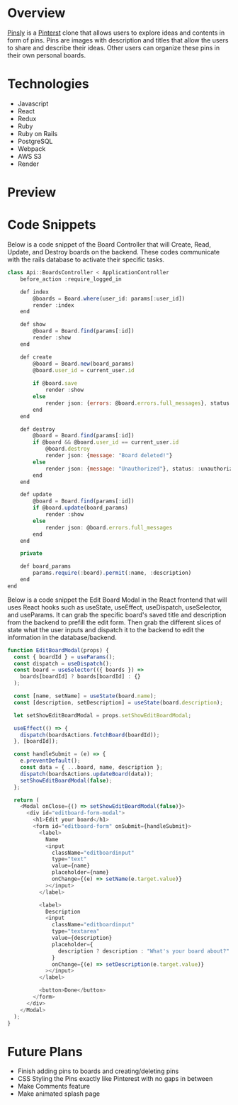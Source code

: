 # Overview

[Pinsly](https://pinsly.onrender.com/) is a [Pinterst](https://www.pinterest.com/) clone that allows users to explore ideas and contents in form of pins. Pins are images with description and titles that allow the users to share and describe their ideas. Other users can organize these pins in their own personal  boards. 

# Technologies 
* Javascript
* React
* Redux
* Ruby
* Ruby on Rails
* PostgreSQL
* Webpack
* AWS S3
* Render

# Preview

# Code Snippets
Below is a code snippet of the Board Controller that will Create, Read, Update, and Destroy boards on the backend. These codes communicate with the rails database to activate their specific tasks.
```js
class Api::BoardsController < ApplicationController
    before_action :require_logged_in

    def index
        @boards = Board.where(user_id: params[:user_id])
        render :index
    end

    def show 
        @board = Board.find(params[:id])
        render :show
    end

    def create
        @board = Board.new(board_params)
        @board.user_id = current_user.id 
      
        if @board.save
            render :show
        else 
            render json: {errors: @board.errors.full_messages}, status: :unprocessable_entity
        end
    end

    def destroy
        @board = Board.find(params[:id])
        if @board && @board.user_id == current_user.id
            @board.destroy
            render json: {message: "Board deleted!"}
        else 
            render json: {message: "Unauthorized"}, status: :unauthorized
        end
    end

    def update
        @board = Board.find(params[:id])
        if @board.update(board_params)
            render :show
        else
            render json: @board.errors.full_messages
        end
    end

    private

    def board_params
        params.require(:board).permit(:name, :description)
    end
end
```
Below is a code snippet the Edit Board Modal in the React frontend that will uses React hooks such as useState, useEffect, useDispatch, useSelector, and useParams. It can grab the specific board's saved title and description from the backend to prefill the edit form. Then grab the different slices of state what the user inputs and dispatch it to the backend to edit the information in the database/backend.
```js
function EditBoardModal(props) {
  const { boardId } = useParams();
  const dispatch = useDispatch();
  const board = useSelector(({ boards }) =>
    boards[boardId] ? boards[boardId] : {}
  );

  const [name, setName] = useState(board.name);
  const [description, setDescription] = useState(board.description);

  let setShowEditBoardModal = props.setShowEditBoardModal;

  useEffect(() => {
    dispatch(boardsActions.fetchBoard(boardId));
  }, [boardId]);

  const handleSubmit = (e) => {
    e.preventDefault();
    const data = { ...board, name, description };
    dispatch(boardsActions.updateBoard(data));
    setShowEditBoardModal(false);
  };

  return (
    <Modal onClose={() => setShowEditBoardModal(false)}>
      <div id="editboard-form-modal">
        <h1>Edit your board</h1>
        <form id="editboard-form" onSubmit={handleSubmit}>
          <label>
            Name
            <input
              className="editboardinput"
              type="text"
              value={name}
              placeholder={name}
              onChange={(e) => setName(e.target.value)}
            ></input>
          </label>

          <label>
            Description
            <input
              className="editboardinput"
              type="textarea"
              value={description}
              placeholder={
                description ? description : "What's your board about?"
              }
              onChange={(e) => setDescription(e.target.value)}
            ></input>
          </label>

          <button>Done</button>
        </form>
      </div>
    </Modal>
  );
}
```
# Future Plans
* Finish adding pins to boards and creating/deleting pins
* CSS Styling the Pins exactly like Pinterest with no gaps in between
* Make Comments feature
* Make animated splash page